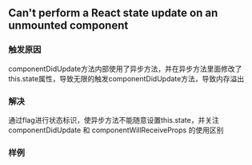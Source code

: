 ## Can't perform a React state update on an unmounted component
### 触发原因
componentDidUpdate方法内部使用了异步方法，并在异步方法里面修改了this.state属性，导致无限的触发componentDidUpdate方法，导致内存溢出
### 解决
通过flag进行状态标识，使异步方法不能随意设置this.state，并关注 componentDidUpdate 和 componentWillReceiveProps 的使用区别
### 样例
